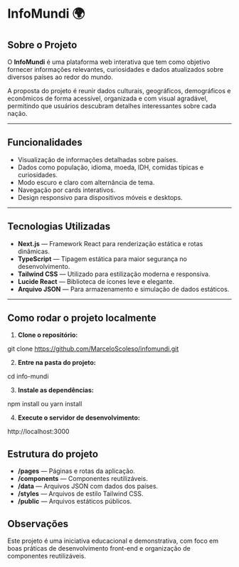 # InfoMundi 🌍

## Sobre o Projeto

O **InfoMundi** é uma plataforma web interativa que tem como objetivo fornecer informações relevantes, curiosidades e dados atualizados sobre diversos países ao redor do mundo.

A proposta do projeto é reunir dados culturais, geográficos, demográficos e econômicos de forma acessível, organizada e com visual agradável, permitindo que usuários descubram detalhes interessantes sobre cada nação.

---

## Funcionalidades

- Visualização de informações detalhadas sobre países.
- Dados como população, idioma, moeda, IDH, comidas típicas e curiosidades.
- Modo escuro e claro com alternância de tema.
- Navegação por cards interativos.
- Design responsivo para dispositivos móveis e desktops.

---

## Tecnologias Utilizadas

- **Next.js** — Framework React para renderização estática e rotas dinâmicas.
- **TypeScript** — Tipagem estática para maior segurança no desenvolvimento.
- **Tailwind CSS** — Utilizado para estilização moderna e responsiva.
- **Lucide React** — Biblioteca de ícones leve e elegante.
- **Arquivo JSON** — Para armazenamento e simulação de dados estáticos.

---

## Como rodar o projeto localmente

1. **Clone o repositório:**


git clone https://github.com/MarceloScoleso/infomundi.git


2. **Entre na pasta do projeto:**


cd info-mundi


3. **Instale as dependências:**


npm install
 ou
yarn install


4. **Execute o servidor de desenvolvimento:**


http://localhost:3000


## Estrutura do projeto

- **/pages** — Páginas e rotas da aplicação.
- **/components** — Componentes reutilizáveis.
- **/data** — Arquivos JSON com dados dos países.
- **/styles** — Arquivos de estilo Tailwind CSS.
- **/public** — Arquivos estáticos públicos.


## Observações

Este projeto é uma iniciativa educacional e demonstrativa, com foco em boas práticas de desenvolvimento front-end e organização de componentes reutilizáveis.

